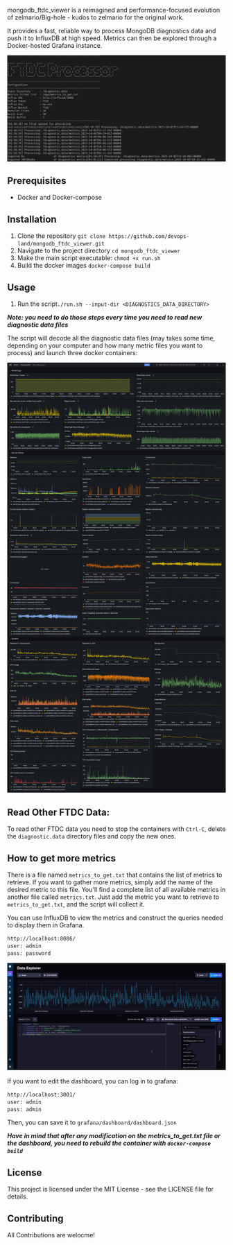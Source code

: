 
mongodb_ftdc_viewer is a reimagined and performance-focused evolution of zelmario/Big-hole - kudos to zelmario for the original work.

It provides a fast, reliable way to process MongoDB diagnostics data and push it to InfluxDB at high speed. Metrics can then be explored through a Docker-hosted Grafana instance.

![Screenshoot](https://github.com/devops-land/mongodb_ftdc_viewer/blob/main/ftdc-processor.png?raw=true)

## Prerequisites
- Docker and Docker-compose

## Installation
1. Clone the repository `git clone https://github.com/devops-land/mongodb_ftdc_viewer.git`
2. Navigate to the project directory `cd mongodb_ftdc_viewer`
3. Make the main script executable: `chmod +x run.sh`
4. Build the docker images `docker-compose build`

## Usage
1. Run the script`./run.sh --input-dir <DIAGNOSTICS_DATA_DIRECTORY>`

***Note: you need to do those steps every time you need to read new diagnostic data files***

The script will decode all the diagnostic data files (may takes some time, depending on your computer and how many metric files you want to process) and launch three docker containers:


![Screenshoot](https://github.com/devops-land/mongodb_ftdc_viewer/blob/main/dashboard.png?raw=true)


## Read Other FTDC Data:
To read other FTDC data you need to stop the containers with `Ctrl-C`, delete the `diagnostic.data` directory files and copy the new ones.


## How to get more metrics
There is a file named `metrics_to_get.txt` that contains the list of metrics to retrieve. If you want to gather more metrics, simply add the name of the desired metric to this file.
You'll find a complete list of all available metrics in another file called `metrics.txt`. Just add the metric you want to retrieve to `metrics_to_get.txt`, and the script will collect it.

You can use InfluxDB to view the metrics and construct the queries needed to display them in Grafana.
```bash
http://localhost:8086/
user: admin
pass: password
```

![Screenshoot](https://github.com/devops-land/mongodb_ftdc_viewer/blob/main/influxdb.png?raw=true)

If you want to edit the dashboard, you can log in to grafana:
```bash
http://localhost:3001/
user: admin
pass: admin
```

Then, you can save it to `grafana/dashboard/dashboard.json`

***Have in mind that after any modification on the metrics_to_get.txt file or the dashboard, you need to rebuild the container with `docker-compose build`***


## License
This project is licensed under the MIT License - see the LICENSE file for details.

## Contributing
All Contributions are welocme!

